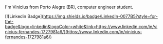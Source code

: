 I'm Vinicius from Porto Alegre (BR), computer engineer student.

[![Linkedin Badge](https://img.shields.io/badge/LinkedIn-0077B5?style=for-the-badge&logo=linkedin&logoColor=white&link=https://www.linkedin.com/in/vinicius-fernandes-1727981a6/](https://www.linkedin.com/in/vinicius-fernandes-1727981a6/)

